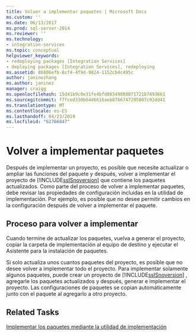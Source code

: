 ```yaml
---
title: Volver a implementar paquetes | Microsoft Docs
ms.custom: ''
ms.date: 06/13/2017
ms.prod: sql-server-2014
ms.reviewer: ''
ms.technology:
- integration-services
ms.topic: conceptual
helpviewer_keywords:
- redeploying packages [Integration Services]
- deploying packages [Integration Services], redeploying
ms.assetid: 86806efb-8cf4-4f9d-9824-1152cb4c495c
author: janinezhang
ms.author: janinez
manager: craigg
ms.openlocfilehash: 15d41b9c0e31fe4bfd86349888071721b7493661
ms.sourcegitcommit: f7fced330b64d6616aeb8766747295807c92dd41
ms.translationtype: MT
ms.contentlocale: es-ES
ms.lasthandoff: 04/23/2019
ms.locfileid: "62766847"
---
```

# <a name="redeployment-of-packages"></a>Volver a implementar paquetes
  Después de implementar un proyecto, es posible que necesite actualizar o ampliar las funciones del paquete y después, volver a implementar el proyecto de [!INCLUDE[ssISnoversion](../includes/ssisnoversion-md.md)] que contiene los paquetes actualizados. Como parte del proceso de volver a implementar paquetes, debe revisar las propiedades de configuración incluidas en la utilidad de implementación. Por ejemplo, es posible que no desee permitir cambios en la configuración después de volver a implementar el paquete.  
  
## <a name="process-for-redeployment"></a>Proceso para volver a implementar  
 Cuando termine de actualizar los paquetes, vuelva a generar el proyecto, copiar la carpeta de implementación al equipo de destino y ejecutar el Asistente para la instalación de paquetes.  
  
 Si solo actualiza unos cuantos paquetes del proyecto, es posible que no desee volver a implementar todo el proyecto. Para implementar solamente algunos paquetes, puede crear un proyecto de [!INCLUDE[ssISnoversion](../includes/ssisnoversion-md.md)] , agregarle los paquetes actualizados y después, generar e implementar el proyecto. Las configuraciones de paquetes se copian automáticamente junto con el paquete al agregarlo a otro proyecto.  
  
## <a name="related-tasks"></a>Related Tasks  
 [Implementar los paquetes mediante la utilidad de implementación](../../2014/integration-services/deploy-packages-by-using-the-deployment-utility.md)  
  
  
